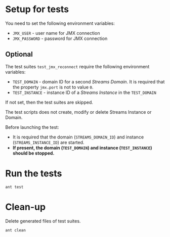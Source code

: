 # Setup for tests

You need to set the following environment variables:

* `JMX_USER` - user name for JMX connection
* `JMX_PASSWORD` - password for JMX connection

## Optional 

The test suites `test_jmx_reconnect` require the following environment variables:

* `TEST_DOMAIN` - domain ID for a second *Streams Domain*. It is required that the property `jmx.port` is not to value `0`.
* `TEST_INSTANCE` - instance ID of a *Streams Instance* in the `TEST_DOMAIN`

If not set, then the test suites are skipped.

The test scripts does not create, modify or delete Streams Instance or Domain.

Before launching the test:
* It is required that the domain (`STREAMS_DOMAIN_ID`) and instance (`STREAMS_INSTANCE_ID`) are started.
* **If present, the domain (`TEST_DOMAIN`) and instance (`TEST_INSTANCE`) should be stopped.**


# Run the tests
```
ant test
```


# Clean-up

Delete generated files of test suites.
```
ant clean
```
